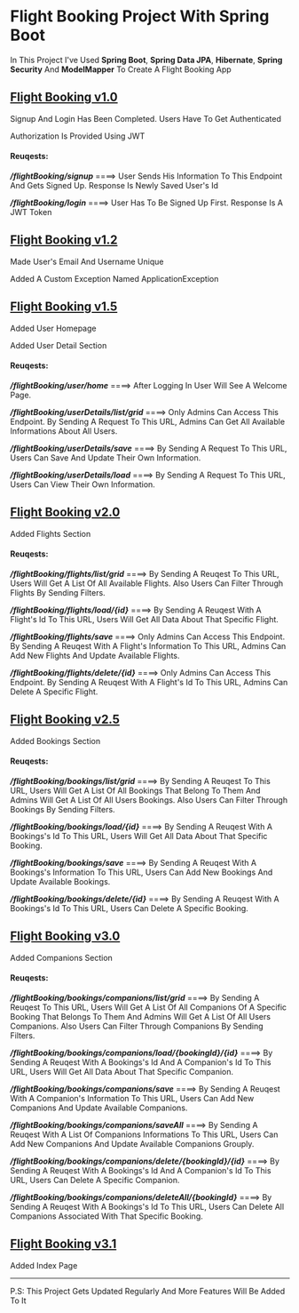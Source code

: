<h1>Flight Booking Project With Spring Boot</h1>

<p>In This Project I've Used <strong>Spring Boot</strong>, <strong>Spring Data JPA</strong>, <strong>Hibernate</strong>, <strong>Spring Security</strong> And <strong>ModelMapper</strong> To Create A Flight Booking App</p>

<h2><u>Flight Booking v1.0</u></h2>

<p>Signup And Login Has Been Completed. Users Have To Get Authenticated</p>
<p>Authorization Is Provided Using JWT</p>

<h4>Reuqests:</h4>

<p><strong><i>/flightBooking/signup</i></strong> ====> User Sends His Information To This Endpoint And Gets Signed Up. Response Is Newly Saved User's Id</p>
<p><strong><i>/flightBooking/login</i></strong> ====> User Has To Be Signed Up First. Response Is A JWT Token</p>

<h2><u>Flight Booking v1.2</u></h2>

<p>Made User's Email And Username Unique</p>
<p>Added A Custom Exception Named ApplicationException</p>

<h2><u>Flight Booking v1.5</u></h2>

<p>Added User Homepage</p>
<p>Added User Detail Section</p>

<h4>Reuqests:</h4>

<p><strong><i>/flightBooking/user/home</i></strong> ====> After Logging In User Will See A Welcome Page.</p>
<p><strong><i>/flightBooking/userDetails/list/grid</i></strong> ====> Only Admins Can Access This Endpoint. By Sending A Request To This URL, Admins Can Get All Available Informations About All Users.</p>
<p><strong><i>/flightBooking/userDetails/save</i></strong> ====> By Sending A Request To This URL, Users Can Save And Update Their Own Information.</p>
<p><strong><i>/flightBooking/userDetails/load</i></strong> ====> By Sending A Request To This URL, Users Can View Their Own Information.</p>

<h2><u>Flight Booking v2.0</u></h2>

<p>Added Flights Section</p>

<h4>Reuqests:</h4>

<p><strong><i>/flightBooking/flights/list/grid</i></strong> ====> By Sending A Reuqest To This URL, Users Will Get A List Of All Available Flights. Also Users Can Filter Through Flights By Sending Filters.</p>
<p><strong><i>/flightBooking/flights/load/{id}</i></strong> ====> By Sending A Reuqest With A Flight's Id To This URL, Users Will Get All Data About That Specific Flight.</p>
<p><strong><i>/flightBooking/flights/save</i></strong> ====> Only Admins Can Access This Endpoint. By Sending A Reuqest With A Flight's Information To This URL, Admins Can Add New Flights And Update Available Flights.</p>
<p><strong><i>/flightBooking/flights/delete/{id}</i></strong> ====> Only Admins Can Access This Endpoint. By Sending A Reuqest With A Flight's Id To This URL, Admins Can Delete A Specific Flight.</p>

<h2><u>Flight Booking v2.5</u></h2>

<p>Added Bookings Section</p>

<h4>Reuqests:</h4>

<p><strong><i>/flightBooking/bookings/list/grid</i></strong> ====> By Sending A Reuqest To This URL, Users Will Get A List Of All Bookings That Belong To Them And Admins Will Get A List Of All Users Bookings. Also Users Can Filter Through Bookings By Sending Filters.</p>
<p><strong><i>/flightBooking/bookings/load/{id}</i></strong> ====> By Sending A Reuqest With A Bookings's Id To This URL, Users Will Get All Data About That Specific Booking.</p>
<p><strong><i>/flightBooking/bookings/save</i></strong> ====> By Sending A Reuqest With A Bookings's Information To This URL, Users Can Add New Bookings And Update Available Bookings.</p>
<p><strong><i>/flightBooking/bookings/delete/{id}</i></strong> ====> By Sending A Reuqest With A Bookings's Id To This URL, Users Can Delete A Specific Booking.</p>

<h2><u>Flight Booking v3.0</u></h2>

<p>Added Companions Section</p>

<h4>Reuqests:</h4>

<p><strong><i>/flightBooking/bookings/companions/list/grid</i></strong> ====> By Sending A Reuqest To This URL, Users Will Get A List Of All Companions Of A Specific Booking That Belongs To Them And Admins Will Get A List Of All Users Companions. Also Users Can Filter Through Companions By Sending Filters.</p>
<p><strong><i>/flightBooking/bookings/companions/load/{bookingId}/{id}</i></strong> ====> By Sending A Reuqest With A Bookings's Id And A Companion's Id To This URL, Users Will Get All Data About That Specific Companion.</p>
<p><strong><i>/flightBooking/bookings/companions/save</i></strong> ====> By Sending A Reuqest With A Companion's Information To This URL, Users Can Add New Companions And Update Available Companions.</p>
<p><strong><i>/flightBooking/bookings/companions/saveAll</i></strong> ====> By Sending A Reuqest With A List Of Companions Informations To This URL, Users Can Add New Companions And Update Available Companions Grouply.</p>
<p><strong><i>/flightBooking/bookings/companions/delete/{bookingId}/{id}</i></strong> ====> By Sending A Reuqest With A Bookings's Id And A Companion's Id To This URL, Users Can Delete A Specific Companion.</p>
<p><strong><i>/flightBooking/bookings/companions/deleteAll/{bookingId}</i></strong> ====> By Sending A Reuqest With A Bookings's Id To This URL, Users Can Delete All Companions Associated With That Specific Booking.</p>

<h2><u>Flight Booking v3.1</u></h2>

<p>Added Index Page</p>

<hr/>
<p>P.S: This Project Gets Updated Regularly And More Features Will Be Added To It</p>